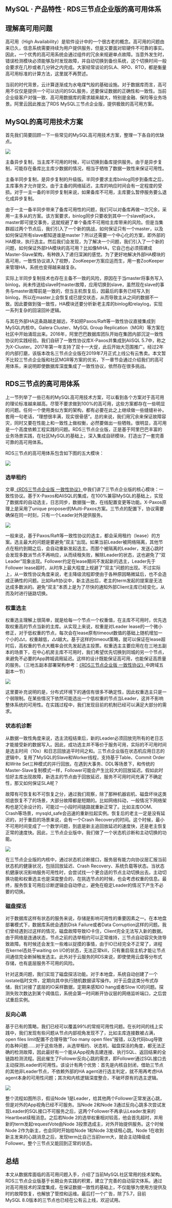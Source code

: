 ## MySQL · 产品特性 · RDS三节点企业版的高可用体系


    
## 理解高可用问题


高可用（High Availability）是软件设计中的一个很古老的概念。高可用的问题由来已久，信息系统需要持续为用户提供服务，但是又要面对软硬件不可靠的事实。因此，一个优秀的高可用系统会通过组件的冗余来规避单点故障。当意外发生时，错误检测模块必须能够及时发现故障，并自动切换到备份系统，这个切换时间一般会要求在几秒或者几分钟之内完成。大家经常谈论的SLA、RPO、RTO，都是衡量高可用标准的计算方法，这里就不再赘述。  


当前的时代背景，云计算逐渐成为水电煤气般的基础设施。对于数据库而言，高可用不仅仅是提供一个可以访问的SQL服务，还要保证数据的正确性和一致性。当前企业级客户对强一致、高可用数据库的需求越来越大，特别是金融、保险等业务场景。阿里云因此推出了RDS MySQL三节点企业版，提供极致的高可用方案。  

## MySQL的高可用技术方案


首先我们简要回顾一下一些常见的MySQL高可用技术方案，整理一下各自的优缺点。  


![][0]  


主备异步复制，当主库不可用的时候，可以切换到备库提供服务。由于是异步复制，可能存在备库比主库少数据的情况，相当于牺牲了数据一致性来保证可用性。  


主备半同步复制，是异步复制的升级版。半同步要求主库binlog同步到备库之后，主库事务才允许提交。由于主备的网络延迟，主库的响应时间会有一定程度的受损。对于一主一备的半同步复制来说，如果备库不可用，主库要么暂停服务要么退化成异步复制。  


由于一主一备半同步带来了备库可用性的问题，我们可以对备库再做一次冗余，采用一主多从的方案。该方案要求，binlog同步只要收到其中一个slave的ack，master即可提交事务，这就规避了单个备库不可用给主库带来的风险。但是当集群超过两个节点后，我们引入了一个新的挑战，如何保证只有一个master，以及如何保证所有slave都知道谁是master？所以还需要一个中心化的方案，即外部的HA模块，执行选主。然后我们会发现，为了解决一个问题，我们引入了一个新的问题，如何保证外部HA模块的高可用？比如像MHA，它自己也必须搭建成Master-Slave架构，有种跌入了递归深渊的感觉。为了更好地解决外部HA模块的高可用，一致性协议进入了视野，ZooKeeper方案应运而生，用一套ZooKeeper来管理HA，系统也变得越来越复杂。  


实际上半同步复制技术也存在主备不一致的风险，原因在于当master将事务写入binlog，尚未传送给slave时master故障，应用切换到slave，虽然现在slave的事务与master故障前是一致的，但当主机恢复后，因最后的事务已经写入到binlog，所以在master上会恢复成已提交状态，从而导致主从之间的数据不一致。因此要做到强一致性，HA模块还要分析新老主库的binlog和relaylog，实现一系列复杂的回滚回补逻辑。  


与其在外部HA这条路越走越远，不如把Paxos/Raft等一致性协议直接集成到MySQL内核中。Galera Cluster、MySQL Group Replication（MGR）等方案在社区中开始涌现出来。2016年，阿里巴巴数据库团队开始在集团内部沉淀一致性协议的实践经验。我们自研了一致性协议库X-Paxos并集成到AliSQL 5.7中，称之为X-Cluster。2017年第一年支持了双十一大促，此后开始大范围推广。经过2年的内部打磨，该版本改名三节点企业版在2019年7月正式上线公有云售卖。本文暂不比较三节点企业版和社区MGR等方案的优劣，下一章节会通过介绍我们的高可用体系，来说明即使数据库深度集成了一致性协议，依然存在很多挑战。  

## RDS三节点的高可用体系


上一节列举了一些已有的MySQL高可用技术方案，可以看到各个方案对于高可用的理论标准越来越高。尽管不要求做到100%的高可用，这些方案都存在一些明显的问题。任何一个使用类似方案的架构，都有必要在此之上继续做一些缝缝补补。套用一句老话，“理想很丰满，现实很骨感”。总的来说，我们用冗余来保证故障容灾，同时又要在性能上和一致性上做权衡，必然要做出一些牺牲。很明显，高可用是一个高度依赖工程实践的问题。RDS三节点企业版，正是基于阿里巴巴丰富的业务场景实践，在社区MySQL的基础上，深入集成自研模块，打造出了一套完善可靠的高可用体系。  


RDS三节点的高可用体系包含如下图的五大模块：  


![][1]  

### 选举租约


文章[《RDS三节点企业版 一致性协议》][6]中我们讲了三节点企业版的核心模块：一致性协议。基于X-Paxos和AliSQL的集成，在100%兼容MySQL的基础上，实现了数据库的自动选主，日志同步，数据强一致，在线配置变更等功能。X-Paxos原理上是采用了unique proposer的Multi-Paxos方案。三节点的配置下，协议需要确保在同一时刻，只有一个Leader对外提供服务。  


![][2]  


一般来说，基于Paxos/Raft等一致性协议的选主，都会采用租约（lease）的方案。选主最大的问题是要避免“双主”出现。如果当前Leader被网络隔离，其他节点在租约到期之后，会自动重新发起选主。而那个被隔离的Leader，发送心跳时会发现多数派节点不再响应，从而续租失败，解除Leader的状态，这也避免了“双Leader”现象出现。Follower约定在lease期间不发起新的选主，Leader先于Follower lease超时，从时序上最大程度上规避了“双主”问题的出现。不过实际上，从一致性协议角度来说，老主降级流程即使由于各种原因略微延后，也不会造成正确性的问题。比如Raft协议中，新主选出后，老主的term发起的提案是无法达成多数派的。避免“双主”本质上是为了尽快的通知外部Client主库已经变化，从而及时进行链路切换。  

### 权重选主


权重选主理解上很简单，就是给每一个节点一个权重值，在主库不可用时，优先选取权重高的节点当新的主库。从实现上来说，权重是对Leader lease的一个微小修正，对于低权重的节点，每次会在lease原有timeout数值的基础上随机增加一个小的△t，权重越低，△t越大。基于这样的timeout策略，就可以保证在lease超时后，高权重的节点大概率会优先发起选主投票。权重选主主要应用在在三地五副本的场景下，在中心机房主库不可用时，我们希望优先切换到同城的另一个节点，来避免不必要的App跨城调用延迟。这样的设计既能保证高可用，也能保证高质量的服务。（三地五副本部署架构参考：[《RDS三节点企业版 一致性协议》][6]中跨域五副本一节）  


![][3]  


这里要补充说明的是，分布式环境下的通信有很多不确定性，因此权重选主只是一个弱限制。在某些情况下依然可能选出一个低权重的节点当Leader，这并不影响整体系统的可用性。在实践过程中，我们发现目前的机制已经可以满足大部分的需求。  

### 状态机诊断


从数据一致性角度来说，选主流程结束后，新的Leader必须回放完所有的老日志才能接受新的数据写入。因此，成功选主并不等价于服务可用，实际的不可用时间是选主时间（10s）和日志回放追平时间之和。三节点企业版在状态机应用日志的逻辑中，复用了MySQL的Slave和Worker线程，支持基于Table、Commit Order和Write Set三种模式的并行回放。在遇到大事务、DDL等场景下，和传统的Master-Slave复制模式一样，Follower可能会产生比较大的回放延迟。假如此时恰好主库出现故障，新选主的节点由于回放延迟，服务不可用时间充满了不确定性，那又如何保证SLA呢？  


故障有可恢复和不可恢复之分，通过我们观察，除了那种机器宕机、磁盘坏块这类彻底恢复不了的场景，大部分故障都是短期的。比如网络抖动，一般情况下网络架构也是冗余设计的，可能过一小段时间链路就重新正常了。比如主库OOM、Crash等场景，mysqld_safe会迅速的重新拉起实例。恢复后的老主一定是没有延迟的，对于重启的场景来说，会有一个Crash Recovery的时间。这个时候，最小不可用时间变成了一个数学问题，到底是新主追回放延迟的速度快，还是老主恢复正常的速度快。因此，三节点企业版中，我们做了一个状态机诊断和主动切换的功能。  


![][4]  


在三节点企业版的内核中，通过状态机诊断接口，服务层有能力向协议层汇报当前状态机的健康状况，包括回放延迟、Crash Recovery、系统负载等状态。当状态机健康状况影响服务可用性时，会尝试找一个更合适的节点主动切换出去。主动切换功能和权重选主也是深度整合的，在挑选节点的时候，也会考虑权重的信息。最终，服务恢复可用后诊断逻辑会自动停止，避免在稳定Leader的情况下产生不必要的切换。  

### 磁盘探活


对于数据库这样有状态的服务来说，存储是影响可用性的重要因素之一。在本地盘部署模式下，数据库系统会遇到Disk Failure或者Data Corruption这样的问题。我们曾经遇到过这样的情况，磁盘故障导致IO卡住，Client完全无法写入新的数据。由于网络是连通状态，节点之前的选举租约可以正常维持，三节点自动容灾失效导致故障。有时候还会发生一些难以捉摸的事情，由于IO已经完全不正常了，进程在kernel态处于waiting on I/O的状态，无法正常kill，只有重启宿主机才能让节点间通信完全断掉触发选主。此外对于云服务的RDS来说，即使使用云盘等分布式存储，也有底层服务不可用的风险。  


针对这类问题，我们实现了磁盘探活功能。对于本地盘，系统自动创建了一个iostate临时文件，定期向其中执行随机数据读写操作。对于云盘这类分布式存储，我们对接了底层的IO采样数据，定期来感知IO hang或者Slow IO的问题。探测失败次数达到某个阈值后，系统会第一时间断开协议层的网络监听端口，之后尝试重启实例。  

### 反向心跳


基于已有的策略，我们已经可以覆盖99%的常规可用性问题。在长时间的线上实践中，我们发现有些问题从节点内部视角发现不了，比如主库连接数被占满，open files limit配置不合理导致“Too many open files”报错，以及代码bug导致的各种问题……对于这些场景，从选举租约、状态机、磁盘探活的角度，都无法正确的检测故障，因此最好有一个能从App视角去建连接、执行SQL、返回结果的全链路检测流程。因此催生了Follower反向心跳的需求，即Follower通过SQL接口去主动探测Leader的可用性。该设计有两个优势：首先是内核自封闭，借助三节点的其他非Leader节点，不依赖外部的HA agent进行选主判定，就不用再考虑HA agent本身的可用性问题；其次和内核逻辑深度整合，不破坏原有的选主逻辑。  


![][5]  


整个流程如图所示，假设Node 1是Leader，给其他两个Follower正常发送心跳，但是对外的App视角已经不可服务。当Node 2和Node 3通过反向心跳多次尝试发现Leader的SQL接口不可服务之后，这两个Follower不再承认Leader发来的Heartbeat续租消息。之后若Node 2的选举权重相对较高，他会首先超时，并用新的term发起requestVote由Node 3投票选成主，对外开始提供服务。这个时候Node 2作为新主，也会同时开始给Node 1和Node 3发续租心跳。Node 1在收到新主发来的心跳消息之后，发现term比自己当前term大，就会主动降级成Follower。整个三节点又能回到正常的状态。  

## 总结


本文从数据库面临的高可用问题入手，介绍了当前MySQL社区常用的技术架构。RDS三节点企业版基于长期业务实践的积累，建立了完善的自动容灾体系。通过对高可用技术的深度集成，在保证数据一致性的基础上，不仅能够为使用方提供及时的故障恢复，也解放了管控和运维。最后打一个广告，除了5.7，目前MySQL 8.0版本的三节点也已经在公有云上线，欢迎试用。  


[6]: http://mysql.taobao.org/monthly/2019/11/06/
[7]: http://mysql.taobao.org/monthly/2019/11/06/
[0]: http://mysql.taobao.org/monthly/pic/202003/2020-03-07-zhenpin-1.png
[1]: http://mysql.taobao.org/monthly/pic/202003/2020-03-07-zhenpin-2.png
[2]: http://mysql.taobao.org/monthly/pic/202003/2020-03-07-zhenpin-3.png
[3]: http://mysql.taobao.org/monthly/pic/202003/2020-03-07-zhenpin-4.png
[4]: http://mysql.taobao.org/monthly/pic/202003/2020-03-07-zhenpin-5.png
[5]: http://mysql.taobao.org/monthly/pic/202003/2020-03-07-zhenpin-6.png
